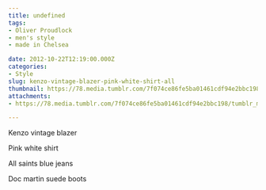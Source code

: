 ```yaml
---
title: undefined
tags:
- Oliver Proudlock
- men's style
- made in Chelsea

date: 2012-10-22T12:19:00.000Z
categories:
- Style
slug: kenzo-vintage-blazer-pink-white-shirt-all
thumbnail: https://78.media.tumblr.com/7f074ce86fe5ba01461cdf94e2bbc198/tumblr_mcaltyQGfs1rhrm24o1_r1_540.jpg
attachments:
- https://78.media.tumblr.com/7f074ce86fe5ba01461cdf94e2bbc198/tumblr_mcaltyQGfs1rhrm24o1_r1_1280.jpg

---
```


Kenzo vintage blazer  

  Pink white shirt 

  All saints blue jeans 

  Doc martin suede boots
